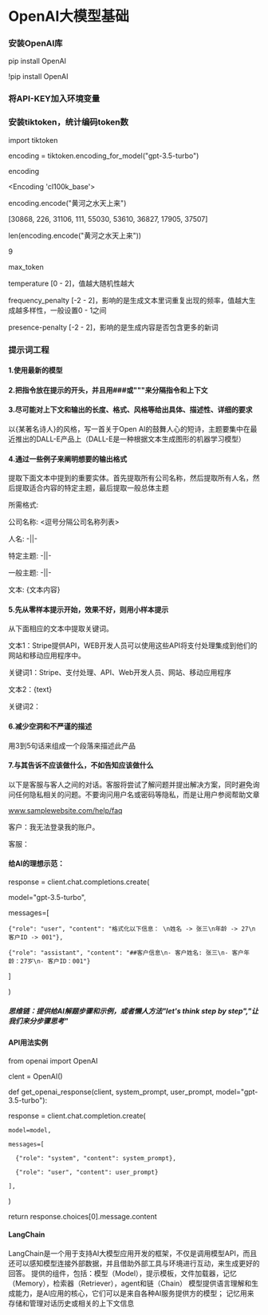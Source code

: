 # OpenAI大模型基础

### 安装OpenAI库
pip install OpenAI

!pip install OpenAI

### 将API-KEY加入环境变量

### 安装tiktoken，统计编码token数
import tiktoken

encoding = tiktoken.encoding_for_model("gpt-3.5-turbo")

encoding

<Encoding 'cl100k_base'>

encoding.encode("黄河之水天上来")

[30868, 226, 31106, 111, 55030, 53610, 36827, 17905, 37507]

len(encoding.encode("黄河之水天上来"))

9

max_token

temperature [0 - 2]，值越大随机性越大

frequency_penalty [-2 - 2]，影响的是生成文本里词重复出现的频率，值越大生成越多样性，一般设置0 - 1之间

presence-penalty [-2 - 2]，影响的是生成内容是否包含更多的新词

### 提示词工程
#### 1.使用最新的模型
#### 2.把指令放在提示的开头，并且用###或"""来分隔指令和上下文
#### 3.尽可能对上下文和输出的长度、格式、风格等给出具体、描述性、详细的要求
以{某著名诗人}的风格，写一首关于Open AI的鼓舞人心的短诗，主题要集中在最近推出的DALL-E产品上（DALL-E是一种根据文本生成图形的机器学习模型）
#### 4.通过一些例子来阐明想要的输出格式
提取下面文本中提到的重要实体。首先提取所有公司名称，然后提取所有人名，然后提取适合内容的特定主题，最后提取一般总体主题

所需格式:

公司名称: <逗号分隔公司名称列表>

人名: -||-

特定主题: -||-

一般主题: -||-

文本: {文本内容}

#### 5.先从零样本提示开始，效果不好，则用小样本提示
从下面相应的文本中提取关键词。

文本1：Stripe提供API，WEB开发人员可以使用这些API将支付处理集成到他们的网站和移动应用程序中。

关键词1：Stripe、支付处理、API、Web开发人员、网站、移动应用程序

文本2：{text}

关键词2：

#### 6.减少空洞和不严谨的描述
用3到5句话来组成一个段落来描述此产品

#### 7.与其告诉不应该做什么，不如告知应该做什么
以下是客服与客人之间的对话。客服将尝试了解问题并提出解决方案，同时避免询问任何隐私相关的问题。不要询问用户名或密码等隐私，而是让用户参阅帮助文章

www.samplewebsite.com/help/faq

客户：我无法登录我的账户。

客服：

#### 给AI的理想示范：
response = client.chat.completions.create(

  model="gpt-3.5-turbo",
  
  messages=[
  
    {"role": "user", "content": "格式化以下信息： \n姓名 -> 张三\n年龄 -> 27\n客户ID -> 001"},
    
    {"role": "assistant", "content": "##客户信息\n- 客户姓名: 张三\n- 客户年龄：27岁\n- 客户ID：001"}
    
  ]
  
)

##### 思维链：提供给AI解题步骤和示例，或者懒人方法"let's think step by step","让我们来分步骤思考"

#### API用法实例
from openai import OpenAI

clent = OpenAI()

def get_openai_response(client, system_prompt, user_prompt, model="gpt-3.5-turbo"):

  response = client.chat.completion.create(
    
    model=model,

    messages=[

      {"role": "system", "content": system_prompt},

      {"role": "user", "content": user_prompt}
    
    ],
    
  )

  return response.choices[0].message.content
#### LangChain
LangChain是一个用于支持AI大模型应用开发的框架，不仅是调用模型API，而且还可以感知模型连接外部数据，并且借助外部工具与环境进行互动，来生成更好的回答。
提供的组件，包括：模型（Model），提示模板，文件加载器，记忆（Memory），检索器（Retriever），agent和链（Chain）
模型提供语言理解和生成能力，是AI应用的核心，它们可以是来自各种AI服务提供方的模型；
记忆用来存储和管理对话历史或相关的上下文信息


